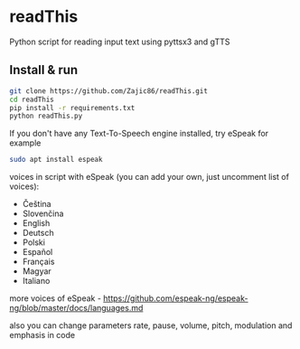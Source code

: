 # readThis
Python script for reading input text using pyttsx3 and gTTS
## Install & run
``` bash
git clone https://github.com/Zajic86/readThis.git
cd readThis
pip install -r requirements.txt
python readThis.py
``` 
If you don't have any Text-To-Speech engine installed, try eSpeak for example
``` bash
sudo apt install espeak
``` 
voices in script with eSpeak (you can add your own, just uncomment list of voices):
- Čeština 
- Slovenčina 
- English 
- Deutsch 
- Polski 
- Español 
- Français 
- Magyar 
- Italiano

more voices of eSpeak - https://github.com/espeak-ng/espeak-ng/blob/master/docs/languages.md

also you can change parameters rate, pause, volume, pitch, modulation and emphasis in code